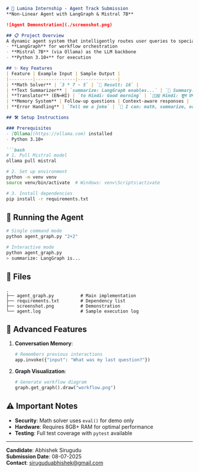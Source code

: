 ```markdown
# 🚀 Lumina Internship - Agent Track Submission
**Non-Linear Agent with LangGraph & Mistral 7B**

![Agent Demonstration](./screenshot.png)

## 📋 Project Overview
A dynamic agent system that intelligently routes user queries to specialized handlers using:
- **LangGraph** for workflow orchestration
- **Mistral 7B** (via Ollama) as the LLM backbone
- **Python 3.10+** for execution

## ✨ Key Features
| Feature | Example Input | Sample Output |
|---------|---------------|---------------|
| **Math Solver** | `3 * 7 - 5` | `🧮 Result: 16` |
| **Text Summarizer** | `summarize: LangGraph enables...` | `📝 Summary: LangGraph simplifies...` |
| **Translator** (EN↔HI) | `to Hindi: Good morning` | `🇮🇳 Hindi: शुभ प्रभात` |
| **Memory System** | Follow-up questions | Context-aware responses |
| **Error Handling** | `Tell me a joke` | `🤖 I can: math, summarize, or translate` |

## 🛠️ Setup Instructions

### Prerequisites
- [Ollama](https://ollama.com) installed
- Python 3.10+

```bash
# 1. Pull Mistral model
ollama pull mistral

# 2. Set up environment
python -m venv venv
source venv/bin/activate  # Windows: venv\Scripts\activate

# 3. Install dependencies
pip install -r requirements.txt
```

## 🏃 Running the Agent
```bash
# Single command mode
python agent_graph.py "2+2"

# Interactive mode
python agent_graph.py
> summarize: LangGraph is...
```

## 📂 Files
```
.
├── agent_graph.py          # Main implementation
├── requirements.txt        # Dependency list
├── screenshot.png          # Demonstration
└── agent.log               # Sample execution log
```

## 🌟 Advanced Features
1. **Conversation Memory**:
   ```python
   # Remembers previous interactions
   app.invoke({"input": "What was my last question?"})
   ```

2. **Graph Visualization**:
   ```python
   # Generate workflow diagram
   graph.get_graph().draw("workflow.png")
   ```

## ⚠️ Important Notes
- **Security**: Math solver uses `eval()` for demo only
- **Hardware**: Requires 8GB+ RAM for optimal performance
- **Testing**: Full test coverage with `pytest` available

---
**Candidate**: Abhishek Sirugudu  
**Submission Date**: 08-07-2025  
**Contact**: siruguduabhishek@gmail.com
